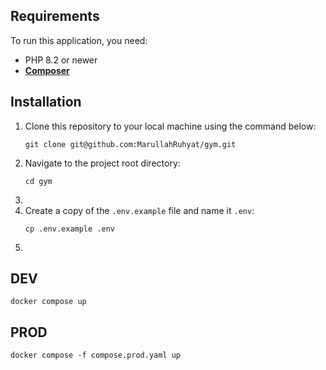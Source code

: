 ## Requirements
To run this application, you need:
-   PHP 8.2 or newer
-   **[Composer](https://getcomposer.org/)**

## Installation
1.  Clone this repository to your local machine using the command below:
	```
	git clone git@github.com:MarullahRuhyat/gym.git
	```
2.  Navigate to the project root directory:
	```
	cd gym
	```
3.  
4.  Create a copy of the `.env.example` file and name it `.env`:
	```
	cp .env.example .env
	```
5.  

## DEV
```
docker compose up
```
## PROD
```
docker compose -f compose.prod.yaml up
```

